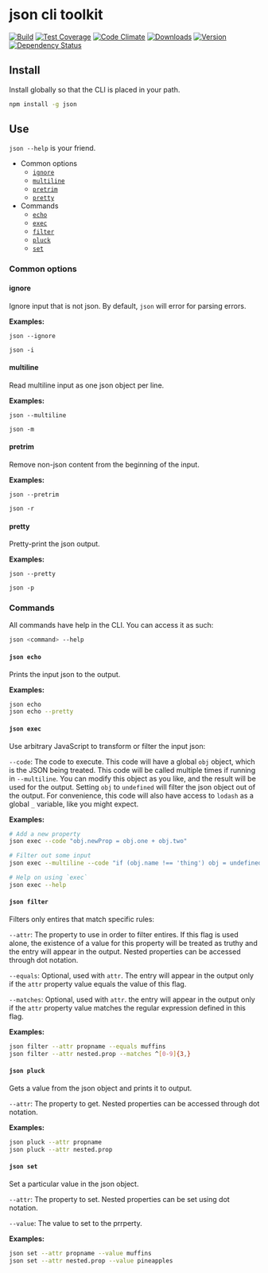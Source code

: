 # json cli toolkit

[![Build][1]][2] 
[![Test Coverage][3]][4] 
[![Code Climate][5]][6] 
[![Downloads][7]][8] 
[![Version][9]][8] 
[![Dependency Status][10]][11] 

[1]: https://travis-ci.org/catdad/json-cli-toolkit.svg?branch=master
[2]: https://travis-ci.org/catdad/json-cli-toolkit

[3]: https://codeclimate.com/github/catdad/json-cli-toolkit/badges/coverage.svg
[4]: https://codeclimate.com/github/catdad/json-cli-toolkit/coverage

[5]: https://codeclimate.com/github/catdad/json-cli-toolkit/badges/gpa.svg
[6]: https://codeclimate.com/github/catdad/json-cli-toolkit

[7]: https://img.shields.io/npm/dm/json-cli-toolkit.svg
[8]: https://www.npmjs.com/package/json-cli-toolkit
[9]: https://img.shields.io/npm/v/json-cli-toolkit.svg

[10]: https://david-dm.org/catdad/json-cli-toolkit.svg
[11]: https://david-dm.org/catdad/json-cli-toolkit

## Install

Install globally so that the CLI is placed in your path.

```bash
npm install -g json
```

## Use

`json --help` is your friend.

* Common options
  * [`ignore`](#ignore)
  * [`multiline`](#multiline)
  * [`pretrim`](#pretrim)
  * [`pretty`](#pretty)
* Commands
  * [`echo`](#echo)
  * [`exec`](#exec)
  * [`filter`](#filter)
  * [`pluck`](#pluck)
  * [`set`](#set)

### Common options

<a name="ignore"></a>
#### ignore

Ignore input that is not json. By default, `json` will error for parsing errors.

**Examples:**

`json --ignore`

`json -i`

<a name="multiline"></a>
#### multiline

Read multiline input as one json object per line.

**Examples:**

`json --multiline`

`json -m`

<a name="pretrim"></a>
#### pretrim

Remove non-json content from the beginning of the input.

**Examples:**

`json --pretrim`

`json -r`

<a name="pretty"></a>
#### pretty

Pretty-print the json output.

**Examples:**

`json --pretty`

`json -p`

### Commands

All commands have help in the CLI. You can access it as such:

```bash
json <command> --help
```

<a name="echo"></a>
#### `json echo`

Prints the input json to the output.

**Examples:**

```bash
json echo
json echo --pretty
```

<a name="exec"></a>
#### `json exec`

Use arbitrary JavaScript to transform or filter the input json:

`--code`: The code to execute. This code will have a global `obj` object, which is the JSON being treated. This code will be called multiple times if running in `--multiline`. You can modify this object as you like, and the result will be used for the output. Setting `obj` to `undefined` will filter the json object out of the output. For convenience, this code will also have access to `lodash` as a global `_` variable, like you might expect.

**Examples:**

```bash
# Add a new property
json exec --code "obj.newProp = obj.one + obj.two"

# Filter out some input
json exec --multiline --code "if (obj.name !== 'thing') obj = undefined"

# Help on using `exec`
json exec --help
```

<a name="filter"></a>
#### `json filter`

Filters only entires that match specific rules:

`--attr`: The property to use in order to filter entires. If this flag is used alone, the existence of a value for this property will be treated as truthy and the entry will appear in the output. Nested properties can be accessed through dot notation.

`--equals`: Optional, used with `attr`. The entry will appear in the output only if the `attr` property value equals the value of this flag.

`--matches`: Optional, used with `attr`. the entry will appear in the output only if the `attr` property value matches the regular expression defined in this flag.

**Examples:**

```bash
json filter --attr propname --equals muffins
json filter --attr nested.prop --matches ^[0-9]{3,}
```

<a name="pluck"></a>
#### `json pluck`

Gets a value from the json object and prints it to output.

`--attr`: The property to get. Nested properties can be accessed through dot notation.

**Examples:**

```bash
json pluck --attr propname
json pluck --attr nested.prop
```

<a name="set"></a>
#### `json set`

Set a particular value in the json object.

`--attr`: The property to set. Nested properties can be set using dot notation.

`--value`: The value to set to the prrperty.

**Examples:**

```bash
json set --attr propname --value muffins
json set --attr nested.prop --value pineapples
```
